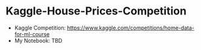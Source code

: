 # Kaggle-House-Prices-Competition
- Kaggle Competition: https://www.kaggle.com/competitions/home-data-for-ml-course
- My Notebook: TBD
